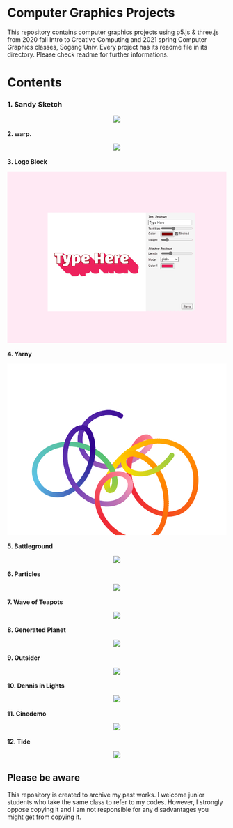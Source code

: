# Computer Graphics Projects
This repository contains computer graphics projects using p5.js &amp; three.js from 2020 fall Intro to Creative Computing and 2021 spring Computer Graphics classes, Sogang Univ.
Every project has its readme file in its directory. Please check readme for further informations.

# Contents
### <b>1. Sandy Sketch</b>
<p align = "center">
<img src="./1.%20Sandy%20Sketch/example.gif">
</p>

<b>2. warp.</b>
<p align = "center">
<img src="./2.%20warp/example.gif">
</p>

<b>3. Logo Block</b>
<p align = "center">
<img src="./3.%20Logo%20Block/example.gif">
</p>

<b>4. Yarny</b>
<p align = "center">
<img src="./4.%20Yarny/example.gif">
</p>

<b>5. Battleground</b>
<p align = "center">
<img src="./5.%20Battleground/example.gif">
</p>

<b>6. Particles</b>
<p align = "center">
<img src="https://yt-embed.herokuapp.com/embed?v=WVgX4hFKVQo" href="https://www.youtube.com/watch?v=WVgX4hFKVQo">
</p>

<b>7. Wave of Teapots</b>
<p align = "center">
<img src="./7.%20Wave%20of%20Teapots/example.gif">
</p>

<b>8. Generated Planet</b>
<p align = "center">
<img src="./8.%20Generated%20Planet/example.gif">
</p>

<b>9. Outsider</b>
<p align = "center">
<img src="./9.%20Outsider/example.gif">
</p>

<b>10. Dennis in Lights</b>
<p align = "center">
<img src="./10.%20Dennis%20in%20Lights/example.gif">
</p>

<b>11. Cinedemo</b>
<p align = "center">
<img src="./11.%20Cinedemo/example.gif">
</p>

<b>12. Tide</b>
<p align = "center">
<img src="./12.%20Tide/example.gif">
</p>

## Please be aware
This repository is created to archive my past works. I welcome junior students who take the same class to refer to my codes. However, I strongly oppose copying it and I am not responsible for any disadvantages you might get from copying it.
